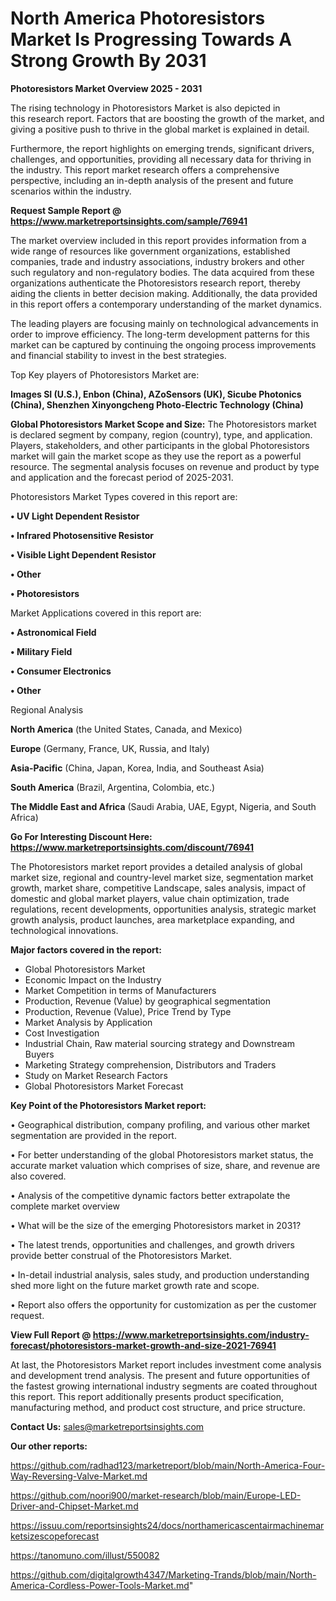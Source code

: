 # North America Photoresistors Market Is Progressing Towards A Strong Growth By 2031

<Strong> Photoresistors Market Overview 2025 - 2031</strong>

The rising technology in Photoresistors Market is also depicted in this research report. Factors that are boosting the growth of the market, and giving a positive push to thrive in the global market is explained in detail.

Furthermore, the report highlights on emerging trends, significant drivers, challenges, and opportunities, providing all necessary data for thriving in the industry. This report market research offers a comprehensive perspective, including an in-depth analysis of the present and future scenarios within the industry.

<strong>Request Sample Report @ <a href=https://www.marketreportsinsights.com/sample/76941>https://www.marketreportsinsights.com/sample/76941</a></strong>

The market overview included in this report provides information from a wide range of resources like government organizations, established companies, trade and industry associations, industry brokers and other such regulatory and non-regulatory bodies. The data acquired from these organizations authenticate the Photoresistors research report, thereby aiding the clients in better decision making. Additionally, the data provided in this report offers a contemporary understanding of the market dynamics.

The leading players are focusing mainly on technological advancements in order to improve efficiency. The long-term development patterns for this market can be captured by continuing the ongoing process improvements and financial stability to invest in the best strategies.

Top Key players of Photoresistors Market are:

<strong>Images SI (U.S.), Enbon (China), AZoSensors (UK), Sicube Photonics (China), Shenzhen Xinyongcheng Photo-Electric Technology (China)</strong>

<strong><b>Global Photoresistors Market Scope and Size:</b></strong>
The Photoresistors market is declared segment by company, region (country), type, and application. Players, stakeholders, and other participants in the global Photoresistors market will gain the market scope as they use the report as a powerful resource. The segmental analysis focuses on revenue and product by type and application and the forecast period of 2025-2031.

Photoresistors Market Types covered in this report are:

<strong>• UV Light Dependent Resistor

• Infrared Photosensitive Resistor

• Visible Light Dependent Resistor

• Other

• Photoresistors</strong>

Market Applications covered in this report are:

<strong>• Astronomical Field

• Military Field

• Consumer Electronics

• Other</strong> 

Regional Analysis

<strong>North America</strong> (the United States, Canada, and Mexico)

<strong>Europe</strong> (Germany, France, UK, Russia, and Italy)

<strong>Asia-Pacific</strong> (China, Japan, Korea, India, and Southeast Asia)

<strong>South America</strong> (Brazil, Argentina, Colombia, etc.)

<strong>The Middle East and Africa</strong> (Saudi Arabia, UAE, Egypt, Nigeria, and South Africa)

<strong>Go For Interesting Discount Here: <a href=https://www.marketreportsinsights.com/discount/76941>https://www.marketreportsinsights.com/discount/76941</a></strong>

The Photoresistors market report provides a detailed analysis of global market size, regional and country-level market size, segmentation market growth, market share, competitive Landscape, sales analysis, impact of domestic and global market players, value chain optimization, trade regulations, recent developments, opportunities analysis, strategic market growth analysis, product launches, area marketplace expanding, and technological innovations.

<strong><b>Major factors covered in the report:</b></strong>
<ul>
  <li>Global Photoresistors Market </li>
  <li>Economic Impact on the Industry</li>
  <li>Market Competition in terms of Manufacturers</li>
  <li>Production, Revenue (Value) by geographical segmentation</li>
  <li>Production, Revenue (Value), Price Trend by Type</li>
  <li>Market Analysis by Application</li>
  <li>Cost Investigation</li>
  <li>Industrial Chain, Raw material sourcing strategy and Downstream Buyers</li>
  <li>Marketing Strategy comprehension, Distributors and Traders</li>
  <li>Study on Market Research Factors</li>
  <li>Global Photoresistors Market Forecast</li>
</ul>

<strong><b>Key Point of the Photoresistors Market report:</b></strong>

• Geographical distribution, company profiling, and various other market segmentation are provided in the report.

• For better understanding of the global Photoresistors market status, the accurate market valuation which comprises of size, share, and revenue are also covered.

• Analysis of the competitive dynamic factors better extrapolate the complete market overview

• What will be the size of the emerging Photoresistors market in 2031?

• The latest trends, opportunities and challenges, and growth drivers provide better construal of the Photoresistors Market.

• In-detail industrial analysis, sales study, and production understanding shed more light on the future market growth rate and scope.

• Report also offers the opportunity for customization as per the customer request.

<strong><b>View Full Report @ <a href=https://www.marketreportsinsights.com/industry-forecast/photoresistors-market-growth-and-size-2021-76941>https://www.marketreportsinsights.com/industry-forecast/photoresistors-market-growth-and-size-2021-76941</a></b></strong>


At last, the Photoresistors Market report includes investment come analysis and development trend analysis. The present and future opportunities of the fastest growing international industry segments are coated throughout this report. This report additionally presents product specification, manufacturing method, and product cost structure, and price structure.

<strong>Contact Us:</strong>
sales@marketreportsinsights.com

<strong>Our other reports:</strong>

<a href=https://github.com/radhad123/marketreport/blob/main/North-America-Four-Way-Reversing-Valve-Market.md>https://github.com/radhad123/marketreport/blob/main/North-America-Four-Way-Reversing-Valve-Market.md</a>

<a href=https://github.com/noori900/market-research/blob/main/Europe-LED-Driver-and-Chipset-Market.md>https://github.com/noori900/market-research/blob/main/Europe-LED-Driver-and-Chipset-Market.md</a>

<a href=https://issuu.com/reportsinsights24/docs/northamericascentairmachinemarketsizescopeforecast>https://issuu.com/reportsinsights24/docs/northamericascentairmachinemarketsizescopeforecast</a>

<a href=https://tanomuno.com/illust/550082>https://tanomuno.com/illust/550082</a>

<a href=https://github.com/digitalgrowth4347/Marketing-Trands/blob/main/North-America-Cordless-Power-Tools-Market.md>https://github.com/digitalgrowth4347/Marketing-Trands/blob/main/North-America-Cordless-Power-Tools-Market.md</a>"
